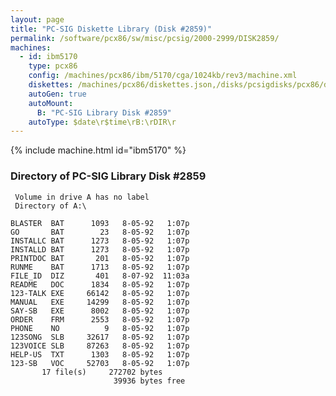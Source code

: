 ```yaml
---
layout: page
title: "PC-SIG Diskette Library (Disk #2859)"
permalink: /software/pcx86/sw/misc/pcsig/2000-2999/DISK2859/
machines:
  - id: ibm5170
    type: pcx86
    config: /machines/pcx86/ibm/5170/cga/1024kb/rev3/machine.xml
    diskettes: /machines/pcx86/diskettes.json,/disks/pcsigdisks/pcx86/diskettes.json
    autoGen: true
    autoMount:
      B: "PC-SIG Library Disk #2859"
    autoType: $date\r$time\rB:\rDIR\r
---
```


{% include machine.html id="ibm5170" %}

### Directory of PC-SIG Library Disk #2859

     Volume in drive A has no label
     Directory of A:\

    BLASTER  BAT      1093   8-05-92   1:07p
    GO       BAT        23   8-05-92   1:07p
    INSTALLC BAT      1273   8-05-92   1:07p
    INSTALLD BAT      1273   8-05-92   1:07p
    PRINTDOC BAT       201   8-05-92   1:07p
    RUNME    BAT      1713   8-05-92   1:07p
    FILE_ID  DIZ       401   8-07-92  11:03a
    README   DOC      1834   8-05-92   1:07p
    123-TALK EXE     66142   8-05-92   1:07p
    MANUAL   EXE     14299   8-05-92   1:07p
    SAY-SB   EXE      8002   8-05-92   1:07p
    ORDER    FRM      2553   8-05-92   1:07p
    PHONE    NO          9   8-05-92   1:07p
    123SONG  SLB     32617   8-05-92   1:07p
    123VOICE SLB     87263   8-05-92   1:07p
    HELP-US  TXT      1303   8-05-92   1:07p
    123-SB   VOC     52703   8-05-92   1:07p
           17 file(s)     272702 bytes
                           39936 bytes free
